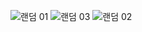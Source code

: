![랜덤 01](https://user-images.githubusercontent.com/80503808/200484364-ffeda0f7-0d17-4783-93f8-2721fb225e79.png)
![랜덤 03](https://user-images.githubusercontent.com/80503808/200484382-a389ca00-e20c-44ab-8b48-4a33ce82bba8.png)
![랜덤 02](https://user-images.githubusercontent.com/80503808/200484387-6f4dbf86-ae13-4928-9761-f8cedc6898fa.png)
